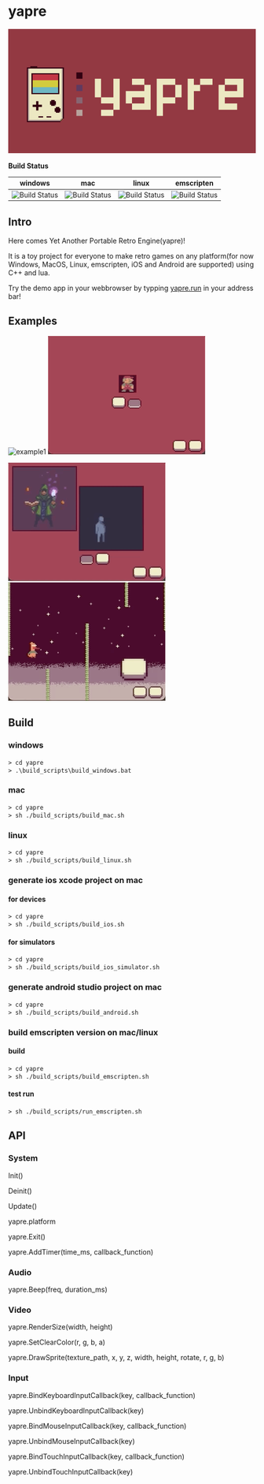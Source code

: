 # yapre

![yapre](./vis/png/banner.png)

**Build Status**

|windows|mac|linux|emscripten|
|-------|-------|-------|-------|
|![Build Status](https://github.com/wo1fsea/yapre/actions/workflows/windows_build.yml/badge.svg)|![Build Status](https://github.com/wo1fsea/yapre/actions/workflows/mac_build.yml/badge.svg)|![Build Status](https://github.com/wo1fsea/yapre/actions/workflows/linux_build.yml/badge.svg)|![Build Status](https://github.com/wo1fsea/yapre/actions/workflows/emscripten_build.yml/badge.svg)

## Intro

Here comes Yet Another Portable Retro Engine(yapre)!

It is a toy project for everyone to make retro games on any platform(for now Windows, MacOS, Linux, emscripten, iOS and Android are supported) using C++ and lua.

Try the demo app in your webbrowser by typping [yapre.run](https://yapre.run) in your address bar!


## Examples

![example1](./docs/example1.gif)
![example2](./docs/example2.gif)

![example3](./docs/example3.gif)
![example4](./docs/example4.gif)

## Build

### windows

```
> cd yapre
> .\build_scripts\build_windows.bat
```

### mac

```
> cd yapre
> sh ./build_scripts/build_mac.sh
```

### linux

```
> cd yapre
> sh ./build_scripts/build_linux.sh
```

### generate ios xcode project on mac

#### for devices

```
> cd yapre
> sh ./build_scripts/build_ios.sh
```

#### for simulators

```
> cd yapre
> sh ./build_scripts/build_ios_simulator.sh
```

### generate android studio project on mac

```
> cd yapre
> sh ./build_scripts/build_android.sh
```

### build emscripten version on mac/linux

#### build

```
> cd yapre
> sh ./build_scripts/build_emscripten.sh
```

#### test run

```
> sh ./build_scripts/run_emscripten.sh
```

## API

### System

Init()

Deinit()

Update()

yapre.platform

yapre.Exit()

yapre.AddTimer(time_ms, callback_function)

### Audio

yapre.Beep(freq, duration_ms)

### Video

yapre.RenderSize(width, height)

yapre.SetClearColor(r, g, b, a)

yapre.DrawSprite(texture_path, x, y, z, width, height, rotate, r, g, b)

### Input

yapre.BindKeyboardInputCallback(key, callback_function)

yapre.UnbindKeyboardInputCallback(key)

yapre.BindMouseInputCallback(key, callback_function)

yapre.UnbindMouseInputCallback(key)

yapre.BindTouchInputCallback(key, callback_function)

yapre.UnbindTouchInputCallback(key)

